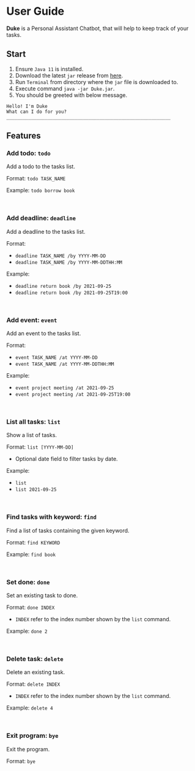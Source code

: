 # User Guide
**Duke** is a Personal Assistant Chatbot, that will help to keep track of your tasks.

## Start
1. Ensure `Java 11` is installed.
1. Download the latest `jar` release from [here](https://github.com/TanChiaChun/ip/releases).
1. Run `Terminal` from directory where the `jar` file is downloaded to.
1. Execute command `java -jar Duke.jar`.
1. You should be greeted with below message.
```
Hello! I'm Duke
What can I do for you?
____________________________________________________________
```

## Features

### Add todo: `todo`
Add a todo to the tasks list.

Format: `todo TASK_NAME`

Example: `todo borrow book`

&nbsp;
### Add deadline: `deadline`
Add a deadline to the tasks list.

Format:
* `deadline TASK_NAME /by YYYY-MM-DD`
* `deadline TASK_NAME /by YYYY-MM-DDTHH:MM`

Example:
* `deadline return book /by 2021-09-25`
* `deadline return book /by 2021-09-25T19:00`

&nbsp;
### Add event: `event`
Add an event to the tasks list.

Format:
* `event TASK_NAME /at YYYY-MM-DD`
* `event TASK_NAME /at YYYY-MM-DDTHH:MM`

Example:
* `event project meeting /at 2021-09-25`
* `event project meeting /at 2021-09-25T19:00`

&nbsp;
### List all tasks: `list`
Show a list of tasks.

Format: `list [YYYY-MM-DD]`
* Optional date field to filter tasks by date.

Example:
* `list`
* `list 2021-09-25`

&nbsp;
### Find tasks with keyword: `find`
Find a list of tasks containing the given keyword.

Format: `find KEYWORD`

Example: `find book`

&nbsp;
### Set done: `done`
Set an existing task to done.

Format: `done INDEX`
* `INDEX` refer to the index number shown by the `list` command.

Example: `done 2`

&nbsp;
### Delete task: `delete`
Delete an existing task.

Format: `delete INDEX`
* `INDEX` refer to the index number shown by the `list` command.

Example: `delete 4`

&nbsp;
### Exit program: `bye`
Exit the program.

Format: `bye`